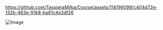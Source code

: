 



https://github.com/TassianaMilka/Course/assets/114196099/c404d72e-132b-463e-91b8-ba61c4e2df26



![Image](https://github.com/TassianaMilka/Course/assets/114196099/54974c55-4a1c-43e1-88e8-8c4be6425af1)
